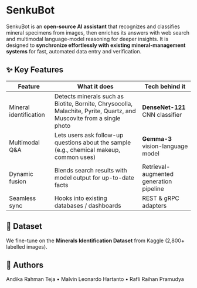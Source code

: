 # SenkuBot

SenkuBot is an **open-source AI assistant** that recognizes and classifies mineral specimens from images, then enriches its answers with web search and multimodal language-model reasoning for deeper insights. It is designed to **synchronize effortlessly with existing mineral-management systems** for fast, automated data entry and verification.

## ✨ Key Features
| Feature | What it does | Tech behind it |
|---------|--------------|----------------|
| Mineral identification | Detects minerals such as Biotite, Bornite, Chrysocolla, Malachite, Pyrite, Quartz, and Muscovite from a single photo | **DenseNet-121** CNN classifier |
| Multimodal Q&A | Lets users ask follow-up questions about the sample (e.g., chemical makeup, common uses) | **Gemma-3** vision-language model |
| Dynamic fusion | Blends search results with model output for up-to-date facts | Retrieval-augmented generation pipeline |
| Seamless sync | Hooks into existing databases / dashboards | REST & gRPC adapters |

## 📂 Dataset
We fine-tune on the **Minerals Identification Dataset** from Kaggle (2,800+ labelled images).

## 👥 Authors
Andika Rahman Teja • Malvin Leonardo Hartanto • Rafli Raihan Pramudya

